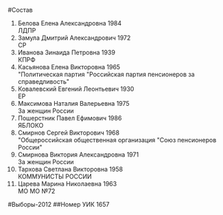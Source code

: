 #Состав
1. Белова Елена Александровна 1984   
    ЛДПР
2. Замула Дмитрий Александрович 1972   
    СР
3. Иванова Зинаида Петровна 1939   
    КПРФ
4. Касьянова Елена Викторовна 1965   
    "Политическая партия "Российская партия пенсионеров за справедливость"
5. Ковалевский Евгений Леонтьевич 1930   
    ЕР
6. Максимова Наталия Валерьевна 1975   
    За женщин России
7. Пошерстник Павел Ефимович 1986   
    ЯБЛОКО
8. Смирнов Сергей Викторович 1968   
    "Общероссийская общественная организация "Союз пенсионеров России"
9. Смирнова Виктория Александровна 1971   
    За женщин России
10. Тархова Светлана Викторовна 1958   
    КОММУНИСТЫ РОССИИ
11. Царева Марина Николаевна 1963   
    МО МО №72

#Выборы-2012
##Номер УИК
1657